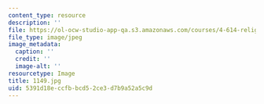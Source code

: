 ```yaml
---
content_type: resource
description: ''
file: https://ol-ocw-studio-app-qa.s3.amazonaws.com/courses/4-614-religious-architecture-and-islamic-cultures-fall-2002/5391d18eccfbbcd52ce3d7b9a52a5c9d_1149.jpg
file_type: image/jpeg
image_metadata:
  caption: ''
  credit: ''
  image-alt: ''
resourcetype: Image
title: 1149.jpg
uid: 5391d18e-ccfb-bcd5-2ce3-d7b9a52a5c9d
---
```

